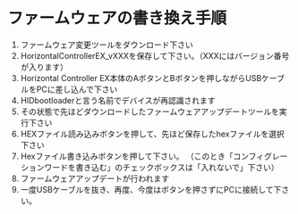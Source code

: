 # ファームウェアの書き換え手順  
1. ファームウェア変更ツールをダウンロード下さい
2. HorizontalControllerEX_vXXXを保存して下さい。（XXXにはバージョン番号が入ります）
3. Horizontal Controller EX本体のAボタンとBボタンを押しながらUSBケーブルをPCに差し込んで下さい
4. HIDbootloaderと言う名前でデバイスが再認識されます
5. その状態で先ほどダウンロードしたファームウェアアップデートツールを実行下さい
6. HEXファイル読み込みボタンを押して、先ほど保存したhexファイルを選択下さい
7. Hexファイル書き込みボタンを押して下さい。
（このとき「コンフィグレーションワードを書き込む」のチェックボックスは「入れないで」下さい）
8. ファームウェアアップデートが行われます
9. 一度USBケーブルを抜き、再度、今度はボタンを押さずにPCに接続して下さい。
